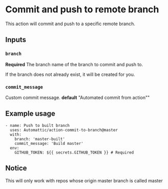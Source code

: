 # Commit and push to remote branch

This action will commit and push to a specific remote branch. 

## Inputs

### `branch`

**Required** The branch name of the branch to commit and push to. 

If the branch does not already exist, it will be created for you. 

### `commit_message`

Custom commit message. **default** "Automated commit from action""

## Example usage
```
- name: Push to built branch
  uses: Automattic/action-commit-to-branch@master
  with:
    branch: 'master-built'
    commit_message: 'Build master'
  env:
    GITHUB_TOKEN: ${{ secrets.GITHUB_TOKEN }} # Required
```
## Notice
This will only work with repos whose origin master branch is called master

